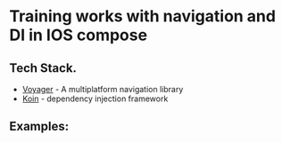 # Training works with navigation and DI in IOS compose

## Tech Stack.
- [Voyager](https://github.com/adrielcafe/voyager) - A multiplatform navigation library
- [Koin](https://insert-koin.io/) - dependency injection framework

## Examples:
